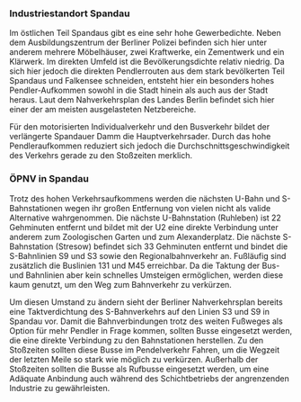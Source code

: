 ### Industriestandort Spandau

Im östlichen Teil Spandaus gibt es eine sehr hohe Gewerbedichte. Neben dem <span class="marker-label" id="marker-label
-whitespot-polizeiakademie">Ausbildungszentrum der Berliner Polizei</span> befinden sich hier unter anderem mehrere Möbelhäuser, zwei
 Kraftwerke, ein Zementwerk und ein Klärwerk. Im direkten Umfeld ist die Bevölkerungsdichte relativ niedrig. Da sich hier jedoch die direkten Pendlerrouten aus dem stark bevölkerten Teil Spandaus und Falkensee schneiden, entsteht hier ein besonders hohes Pendler-Aufkommen sowohl in die Stadt hinein als auch aus der Stadt heraus. Laut dem Nahverkehrsplan des Landes Berlin befindet sich hier einer der am meisten ausgelasteten Netzbereiche.

Für den motorisierten Individualverkehr und den Busverkehr bildet der verlängerte Spandauer Damm die Hauptverkehrsader. Durch das hohe Pendleraufkommen reduziert sich jedoch die Durchschnittsgeschwindigkeit des Verkehrs gerade zu den Stoßzeiten merklich.

### ÖPNV in Spandau

Trotz des hohen Verkehrsaufkommens werden die nächsten U-Bahn und S-Bahnstationen wegen ihr großen Entfernung von vielen nicht als valide Alternative wahrgenommen. Die nächste <span class="marker-label" id="marker-label-u-ruhleben"> U-Bahnstation (Ruhleben) </span> ist 22 Gehminuten entfernt und bildet mit der U2 eine direkte Verbindung unter anderem zum Zoologischen Garten und zum Alexanderplatz. Die nächste <span class="marker-label" id="marker-label-s-stresow"> S-Bahnstation (Stresow) </span> befindet sich 33 Gehminuten entfernt und bindet die S-Bahnlinien S9 und S3 sowie den Regionalbahnverkehr an. Fußläufig sind zusätzlich die Buslinien 131 und M45 erreichbar. Da die Taktung der Bus- und Bahnlinien aber kein schnelles Umsteigen ermöglichen, werden diese kaum genutzt, um den Weg zum Bahnverkehr zu verkürzen.

Um diesen Umstand zu ändern sieht der Berliner Nahverkehrsplan bereits eine Taktverdichtung des S-Bahnverkehrs auf den Linien S3 und S9 in Spandau vor. Damit die Bahnverbindungen trotz des weiten Fußweges als Option für mehr Pendler in Frage kommen, sollten Busse eingesetzt werden, die eine direkte Verbindung zu den Bahnstationen herstellen. Zu den Stoßzeiten sollten diese Busse im Pendelverkehr Fahren, um die Wegzeit der letzten Meile so stark wie möglich zu verkürzen. Außerhalb der Stoßzeiten sollten die Busse als Rufbusse eingesetzt werden, um eine Adäquate Anbindung auch während des Schichtbetriebs der angrenzenden Industrie zu gewährleisten.
